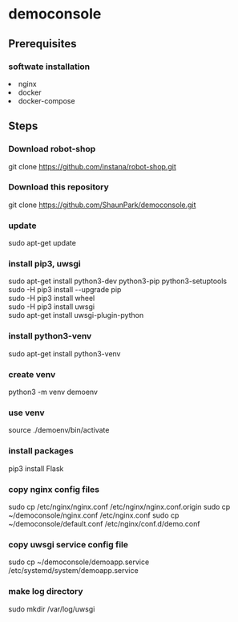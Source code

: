 # democonsole

## Prerequisites
### softwate installation
<li> nginx
<li> docker
<li> docker-compose

## Steps

### Download robot-shop
git clone https://github.com/instana/robot-shop.git

### Download this repository
git clone https://github.com/ShaunPark/democonsole.git

### update
sudo apt-get update

### install pip3, uwsgi
sudo apt-get install python3-dev python3-pip python3-setuptools
<br>sudo -H pip3 install --upgrade pip
<br>sudo -H pip3 install wheel
<br>sudo -H pip3 install uwsgi
<br>sudo apt-get install uwsgi-plugin-python

### install python3-venv
sudo apt-get install python3-venv

### create venv
python3 -m venv demoenv

### use venv
source ./demoenv/bin/activate

### install packages
pip3 install Flask

### copy nginx config files
sudo cp /etc/nginx/nginx.conf /etc/nginx/nginx.conf.origin
sudo cp ~/democonsole/nginx.conf /etc/nginx.conf
sudo cp ~/democonsole/default.conf /etc/nginx/conf.d/demo.conf

### copy uwsgi service config file
sudo cp ~/democonsole/demoapp.service /etc/systemd/system/demoapp.service

### make log directory
sudo mkdir /var/log/uwsgi


